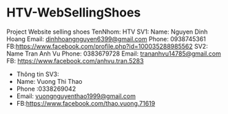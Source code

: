 # HTV-WebSellingShoes
Project Website selling shoes
TenNhom: HTV
SV1:
Name: Nguyen Dinh Hoang
Email: dinhhoangnguyen6399@gmail.com 
Phone: 0938745361 
FB:https://www.facebook.com/profile.php?id=100035288985562
SV2:
Name Tran Anh Vu
Phone: 0383679728
Email: trananhvu14785@gmail.com
FB: https://www.facebook.com/anhvu.tran.5283
-  Thông tin SV3:
- Name: Vuong Thi Thao
- Phone :0338269042
- Email: vuongnguyenthao1999@gmail.com
- FB:https://www.facebook.com/thao.vuong.71619
